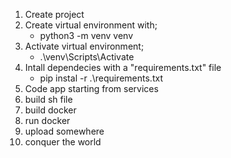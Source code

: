 1) Create project
2) Create virtual environment with;
    - python3 -m venv venv
3) Activate virtual environment;
    - .\venv\Scripts\Activate
4) Intall dependecies with a "requirements.txt" file  
    - pip instal -r .\requirements.txt
5) Code app starting from services
6) build sh file
7) build docker
8) run docker
9) upload somewhere
10) conquer the world